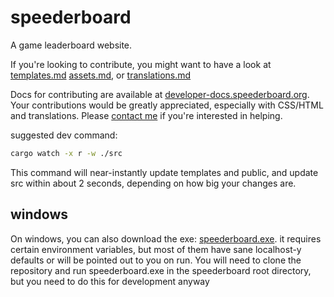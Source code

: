# speederboard

A game leaderboard website.

If you're looking to contribute, you might want to have a look at [templates.md](https://developer-docs.speederboard.org/templates.html)
[assets.md](https://developer-docs.speederboard.org/assets.html), or [translations.md](https://developer-docs.speederboard.org/translations.html)


Docs for contributing are available at [developer-docs.speederboard.org](https://developer-docs.speederboard.org/).
Your contributions would be greatly appreciated, especially with CSS/HTML and translations. Please
[contact me](https://randomairborne.dev/contact/) if you're interested in helping.

suggested dev command:

```bash
cargo watch -x r -w ./src
```

This command will near-instantly update templates and public, and update src within about 2 seconds, depending on how big your changes are.

## windows

On windows, you can also download the exe: [speederboard.exe](https://cdn.speederboard.org/executables/speederboard.exe).
it requires certain environment variables, but most of them have sane localhost-y defaults or will be pointed out to you on run.
You will need to clone the repository and run speederboard.exe in the speederboard root directory, but you need to do this for
development anyway
